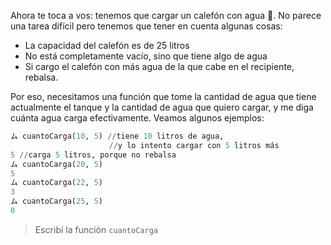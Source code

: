 Ahora te toca a vos: tenemos que cargar un calefón con agua :potable_water:. No parece una tarea difícil pero tenemos que tener en cuenta algunas cosas:

* La capacidad del calefón es de 25 litros
* No está completamente vacío, sino que tiene algo de agua
* Si cargo el calefón con más agua de la que cabe en el recipiente, rebalsa.

Por eso, necesitamos una función que tome la cantidad de agua que tiene actualmente el tanque y la cantidad de agua que quiero cargar, y me diga cuánta agua carga efectivamente. Veamos algunos ejemplos:

```python
ム cuantoCarga(10, 5) //tiene 10 litros de agua,
                      //y lo intento cargar con 5 litros más
5 //carga 5 litros, porque no rebalsa
ム cuantoCarga(20, 5)
5
ム cuantoCarga(22, 5)
3
ム cuantoCarga(25, 5)
0
```

> Escribí la función `cuantoCarga`
